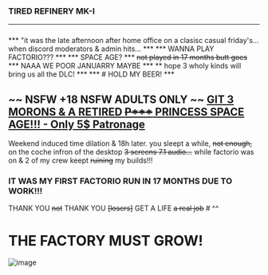 ### TIRED REFINERY MK-I

---
### 
*** "it was the late afternoon after home office on a clasisc casual friday's... when <our> discord moderators & admin hits... ***
*** WANNA PLAY FACTORIO??? *** 
*** SPACE AGE? ***
~~not played in 17 months butt goes~~
*** NAAA WE POOR JANUARRY MAYBE ***
** hope 3 wholy kinds will bring us all the DLC! ***
*** # HOLD MY BEER! ***

~~ NSFW +18 NSFW ADULTS ONLY ~~
[GIT 3 MORONS & A RETIRED ~~P***~~ PRINCESS SPACE AGE!!! - Only 5$ Patronage](https://www.patreon.com/c/bambisleepchat/membership) 
---

Weekend induced time dilation & 18h later. you sleept a while, ~~not enough,~~ on the coche infron of the desktop ~~3 screens 7.1 audio...~~ while factorio was on & 2 of my crew keept ~~ruining~~ my builds!!!

### IT WAS MY FIRST FACTORIO RUN IN 17 MONTHS DUE TO WORK!!!
THANK YOU ~~not~~ THANK YOU ~~[losers]~~ GET A LIFE ~~a real job~~ # ^^
# THE FACTORY MUST GROW!

![image](https://github.com/user-attachments/assets/2d351f29-b443-4340-a836-7046b8d92a63)

